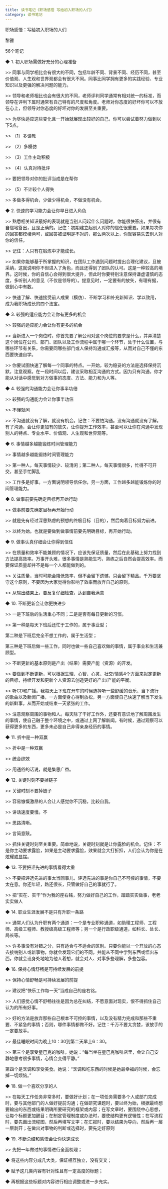```yaml
---
title: 读书笔记《职场感悟 写给初入职场的人们》
category: 读书笔记
---
```




职场感悟：写给初入职场的人们

黎雅

56个笔记

 

 

◆ 1. 初入职场需做好充分的心理准备

 

\>> 同事与同学相比会有很大的不同，包括年龄不同、背景不同、经历不同，甚至价值观、人生观和世界观都会有很大不同。同事比同学拥有更多的实践经验、专业知识以及更强的解决问题的能力。

 

\>> 领导和老师相比也会有很大的不同，老师评判同学通常有相对统一的标准，而领导在评判下属时通常有自己特有的尺度和角度。老师对你态度的好坏你可以不放在心上，但领导对你态度的好坏对你的发展至关重要。

 

\>> 为尽快适应这些变化且一开始就展现出较好的自己，你可以尝试着努力做到以下5点。

 

\>> （1）多请教

 

\>> （2）多模仿

 

\>> （3）工作主动积极

 

\>> （4）认真对待批评

 

\>> 要把领导对你的批评当成是在帮你

 

\>> （5）不计较个人得失

 

\>> 多做多得机会，少做少得机会，不做没有机会。

 

 

◆ 2. 快速的学习能力会让你早日进入角色

 

\>> 熟悉相关知识最好的表现就是当别人问起什么问题时，你能很快答出，并很有自信地答出，且是正确的。记住：初期建立起别人对你的信任很重要。如果每次你的回答都模棱两可，或回答被证明是不对的，那么两次以上，你就容易失去别人对你的信任。

 

\>> 记住：人只有在锻炼中才能成长。

 

\>> 如果你能够基于所掌握的知识，在团队工作遇到问题时提出合理化建议，且被采纳，这就说明你不但进入了角色，而且还得到了团队的认可。这是一种较高的境界。这时候，你的自信心会得到很大提升，但此时你要特别注意保持谦虚谨慎的态度，多听别人的意见（不仅是领导的）。提意见时，一定要有的放矢，有理有据，做到心中有数。

 

\>> 快速了解、快速接受前人成果（模仿）、不断学习和补充新知识、学以致用，成为我职场成长的四个法宝。

 

 

◆ 3. 较强的适应能力会让你有更多的机会

 

\>> 较强的适应能力会让你有更多的机会

 

\>> 当新进入一个岗位时，你首先要了解公司对这个岗位的要求是什么，并弄清楚这个岗位在公司、部门、团队以及工作流程中属于哪一个环节，处于什么位置，与哪些环节有关系，你需要同哪些部门或人保持沟通或汇报等，从而对自己不懂的东西要快速自学。

 

\>> 你要试图快速了解每一个同事的特点。一开始，较为稳妥的方法是选择保持沉默，注意观察。在一段时间以后，建议采取相互沟通的方式。因为只有沟通，你才能从对话中感觉到对方做事的态度、方法、能力和为人等。

 

 

◆ 4. 较强的沟通能力会让你事半功倍

 

\>> 较强的沟通能力会让你事半功倍

 

\>> 不懂就问

 

\>> 不沟通就没有了解，就没有机会。记住：不要怕沟通。没有沟通就没有了解。有了沟通，会让你更加有的放矢，让你提升工作效率，甚至可以让你在沟通中发现别人的特点、专业水平、价值观、人生观和世界观等。

 

 

◆ 6. 事情越多越能锻炼时间管理能力

 

\>> 事情越多越能锻炼时间管理能力

 

\>> 第一种人，每天事情较少、较清闲；第二种人，每天事情很多，忙得不可开交，甚至手忙脚乱

 

\>> 工作多是好事。一方面说明领导信任你，另一方面，工作越多越能锻炼你的时间管理能力。

 

 

◆ 8. 做事前要先确定目标再开始行动

 

\>> 做事前要先确定目标再开始行动

 

\>> 就是先有经过深思熟虑的预想的终极目标（目的），然后向着目标努力前进。

 

\>> 以终为始。也就是要做到做事情前要先明确目标，再开始行动。

 

 

◆ 9. 做事认真仔细会让你得到信任

 

\>> 在质量和效率不能兼顾的情况下，应该先保证质量，然后在此基础上努力找到方法提高效率。万事开头难，很多事情是熟能生巧，熟练之后自然会提高效率。而要保证质量却并不是每一个人都能做到的。

 

\>> 关注质量，当时可能会降低效率，但不会留下遗憾，只会留下精品。千万要坚守这个原则，不要因为大家觉得你影响了效率而放弃自己的原则。

 

\>> 从输出结果上，要反复仔细检查，达到自我满意

 

 

◆ 10. 不断更新会让你更快进步

 

\>> 一是下班后的生活重心不同；二是是否有每日更新的习惯。

 

\>> 第一种是每天下班后还忙于工作的，属于事业型；

第二种是下班后完全不想工作的，属于生活型；

第三种是下班后做一些工作，同时也做一些自己喜欢做的事情，属于事业和生活兼顾型。

 

\>> 不断更新的基本原则是产出（结果）需要产能（资源）的开发。

 

\>> 要做到不断更新，可以根据生理、心智、心灵、社交/情感4个方面来拟定更新的目标，持续开发和更新个人资源去创造更好的产出/产能的平衡。

 

\>> 听CD和广播。我每天上下班在开车的时候选择听一些舒缓的音乐、当下流行的歌曲以及新闻广播，一方面使身心得到放松，另一方面使自己快速了解当下发生的新鲜事，从而开始或结束一天紧张的工作。

 

\>> 注意观察周围的事物和人。每天除了干好工作外，还要有意识地了解周围发生的事情，使自己融于整个环境之中，或通过上网了解新闻。有时候，通过观察可以获得更多的东西，更多未必是自己非得亲身经历的事情。

 

 

◆ 11. 折中是一种双赢

 

\>> 折中是一种双赢

 

\>> 统合综效

 

\>> 用通俗的话说，就是集思广益。

 

 

◆ 12. 关键时刻不要掉链子

 

\>> 关键时刻不要掉链子

 

\>> 容易慷慨激昂的人会让人感觉你不沉稳，比较自我。

 

\>> 讲话速度要慢。不

 

\>> 思路清晰。

 

\>> 言简意赅。

 

\>> 抓住关键时刻至关重要。简单地说，关键时刻就是让你露脸的机会。记住：不是你主动要求露脸，如果是主动要求露脸，效果就会大打折扣，人们会认为你是在炫耀或显摆。

 

 

◆ 13. 不要把评先进的事情看得太重

 

\>> 不要把评选先进的事太当回事儿，评选先进的事是你自己不可控的事情，不要太在意。你还年轻，路还很长，只管做好自己的事就行了。

 

\>> 把“实在、实干”作为我的座右铭，努力做好自己的工作，踏踏实实做事，老老实实做人

 

 

◆ 14. 职业生涯发展不是只有升职一条路

 

\>> 通常人们认为升职有两个通道：一个是专业职称通道，如助理工程师、工程师、高级工程师、教授级高级工程师等；另一个是行政职级通道，如科长、处长、局长等。

 

\>> 许多事没有对错之分，只有适合与不适合的区别。只要你能以一个开放的心态去接纳别人或新事物，你就会发现它们的不同，并能从不同中学到东西或悟出东西，你就会设身处地地为他人着想，就会对人、对事多些理解，多些包容。

 

 

◆ 16. 保持心情舒畅是可持续发展的前提

 

\>> 保持心情舒畅是可持续发展的前提

 

\>> 建议把“快乐工作每一天”当成自己的座右铭。

 

\>> 人们感觉心情不舒畅往往是因为总在纠结，不愿意面对现实，恨不得抓住自己认为的所有好事。

 

\>> 好的方法是放弃那些自己根本不可控的事情，以及没有精力完成和那些不重要、不紧急的事情；否则，哪件事情都做不好。记住：千万不要太贪婪，该放手的一定要放手。

 

\>> 最佳睡眠时间为晚上10：30到第二天早上6：30。

 

\>> 第三个是享受星巴克的咖啡。她说：“每当坐在星巴克咖啡店里，会让自己安静地思考很多事情，心情会变得平静。”

第四个是烹调和享受美食。她说：“烹调和吃东西的时候是她最幸福的时候，会忘掉一切烦恼。”

 

 

◆ 18. 做一个喜欢分享的人

 

\>> 在每天工作任务非常多时，要做好计划；在一项任务需要多个人或部门完成时，要与其他部门的人做好提前沟通；在做研究课题时，要以终为始，根据最终想要输出的东西或结果明确所要研究的框架或内容；在写文章时，要围绕中心思想，让每个标题更加醒目；在制定管理制度或办法时，要使结构更有逻辑性；在写流程时，要先画出流程图，然后再填写文字；在汇报时，要以结果为导向，然后再一层一层剥开；在做出对事物的判断或选择时，要先定好原则

 

 

◆ 19. 不断总结和感悟会让你快速成长

 

\>> 先把一年做过的事情进行全面梳理；

◆ 将这些内容分成几大类，保证相互独立，没有交叉；

◆ 赋予这几类内容有针对性且有一定高度的标题；

◆ 再根据这些标题对内容进行相应调整或进一步充实。

 

 
